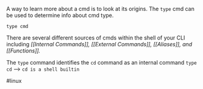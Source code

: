 A way to learn more about a cmd is to look at its origins. The `type` cmd can be used to determine info about cmd type.

`type cmd ` 

There are several different sources of cmds within the shell of your CLI including *[[Internal Commands]], [[External Commands]], [[Aliases]], and [[Functions]].*

The `type` command identifies the `cd` command as an internal command
`type cd`       -->    `cd is a shell builtin `


#linux 
